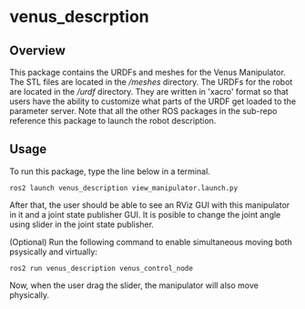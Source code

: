 # venus_descrption

## Overview
This package contains the URDFs and meshes for the Venus Manipulator. The STL files are located in the */meshes* directory. The URDFs for the robot are located in the */urdf* directory. They are written in 'xacro' format so that users have the ability to customize what parts of the URDF get loaded to the parameter server. Note that all the other ROS packages in the sub-repo reference this package to launch the robot description.

## Usage
To run this package, type the line below in a terminal.
```
ros2 launch venus_description view_manipulator.launch.py
```
After that, the user should be able to see an RViz GUI with this manipulator in it and a joint state publisher GUI. It is posible to change the joint angle using slider in the joint state publisher.

(Optional)
Run the following command to enable simultaneous moving both psysically and virtually:
```
ros2 run venus_description venus_control_node
```
Now, when the user drag the slider, the manipulator will also move physically.